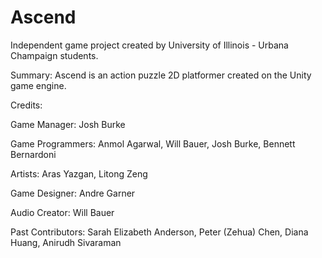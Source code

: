 # Ascend

Independent game project created by University of Illinois - Urbana Champaign students.

Summary: Ascend is an action puzzle 2D platformer created on the Unity game engine.

Credits:

Game Manager: Josh Burke

Game Programmers: Anmol Agarwal, Will Bauer, Josh Burke, Bennett Bernardoni

Artists: Aras Yazgan, Litong Zeng

Game Designer: Andre Garner

Audio Creator: Will Bauer

Past Contributors: Sarah Elizabeth Anderson, Peter (Zehua) Chen, Diana Huang, Anirudh Sivaraman
